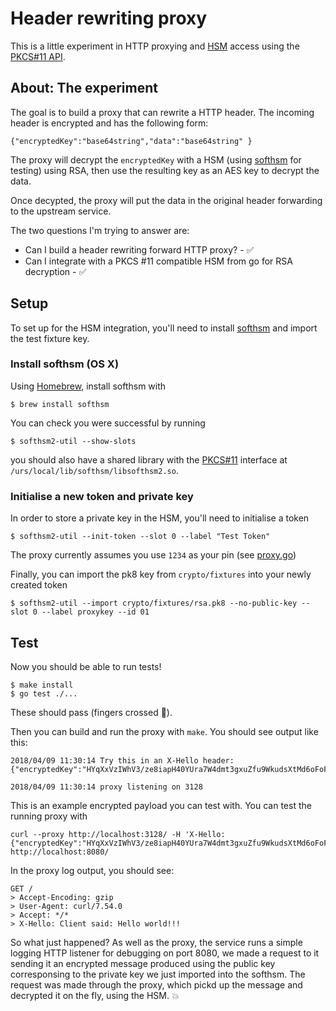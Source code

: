 # Header rewriting proxy

This is a little experiment in HTTP proxying and
[HSM](https://en.wikipedia.org/wiki/Hardware_security_module) access
using the [PKCS#11 API](http://docs.oasis-open.org/pkcs11/pkcs11-base/v2.40/os/pkcs11-base-v2.40-os.html).

## About: The experiment

The goal is to build a proxy that can rewrite a HTTP header.
The incoming header is encrypted and has the following form:

```
{"encryptedKey":"base64string","data":"base64string" }
```

The proxy will decrypt the `encryptedKey` with a HSM (using
[softhsm](https://github.com/opendnssec/SoftHSMv2) for testing) using RSA,
then use the resulting key as an AES key to decrypt the data.

Once decypted, the proxy will put the data in the original header forwarding to
the upstream service.

The two questions I'm trying to answer are:

* Can I build a header rewriting forward HTTP proxy? - ✅
* Can I integrate with a PKCS #11 compatible HSM from go for RSA decryption - ✅

## Setup

To set up for the HSM integration, you'll need to install [softhsm](https://github.com/opendnssec/SoftHSMv2)
and import the test fixture key.

### Install softhsm (OS X)

Using [Homebrew](https://brew.sh/), install softhsm with

```
$ brew install softhsm
```

You can check you were successful by running

```
$ softhsm2-util --show-slots
```

you should also have a shared library with the [PKCS#11](http://docs.oasis-open.org/pkcs11/pkcs11-base/v2.40/os/pkcs11-base-v2.40-os.html) interface at `/urs/local/lib/softhsm/libsofthsm2.so`.

### Initialise a new token and private key

In order to store a private key in the HSM, you'll need to initialise a token

```
$ softhsm2-util --init-token --slot 0 --label "Test Token"
```

The proxy currently assumes you use `1234` as your pin (see [proxy.go](./proxy.go))

Finally, you can import the pk8 key from `crypto/fixtures` into your newly created
token

```
$ softhsm2-util --import crypto/fixtures/rsa.pk8 --no-public-key --slot 0 --label proxykey --id 01
```

## Test

Now you should be able to run tests!

```
$ make install
$ go test ./...
```

These should pass (fingers crossed 👀).

Then you can build and run the proxy with `make`. You should see output like this:

```
2018/04/09 11:30:14 Try this in an X-Hello header:
{"encryptedKey":"HYqXxVzIWhV3/ze8iapH40YUra7W4dmt3gxuZfu9WkudsXtMd6oFoFbj5RoJDHaRc7ou4LXMWquII4FQAGZXIT3GAAdRsI7+CXnAqvogpifVI34n90MXDHbyK0WCGhVbv2LfGGjXhYhvnpaISwBzEHAiXCEBCeSlrT+4YB0xIYJ3ldIkpV0q15ABHf0mHiI6Hz3rfC52s2bnXRkrxdvCmpb6eBQheIFHsSpjliWtn0PyVHIBpILLZWaW21JwZppyMKK/OPR8yWCbI5nfTdFmZJXxqSf1rX+565aZBi2kjJZKSO8u0E6z7Wm6qtEOKNXIGGa1YDdbLKKQVaGmjLmchA==","data":"o90yoFAXEFbYnn11+zGtzpfE81gXHsYZPi+zE7g7"}

2018/04/09 11:30:14 proxy listening on 3128
```

This is an example encrypted payload you can test with. You can test the running proxy with

```
curl --proxy http://localhost:3128/ -H 'X-Hello: {"encryptedKey":"HYqXxVzIWhV3/ze8iapH40YUra7W4dmt3gxuZfu9WkudsXtMd6oFoFbj5RoJDHaRc7ou4LXMWquII4FQAGZXIT3GAAdRsI7+CXnAqvogpifVI34n90MXDHbyK0WCGhVbv2LfGGjXhYhvnpaISwBzEHAiXCEBCeSlrT+4YB0xIYJ3ldIkpV0q15ABHf0mHiI6Hz3rfC52s2bnXRkrxdvCmpb6eBQheIFHsSpjliWtn0PyVHIBpILLZWaW21JwZppyMKK/OPR8yWCbI5nfTdFmZJXxqSf1rX+565aZBi2kjJZKSO8u0E6z7Wm6qtEOKNXIGGa1YDdbLKKQVaGmjLmchA==","data":"o90yoFAXEFbYnn11+zGtzpfE81gXHsYZPi+zE7g7"}' http://localhost:8080/
```

In the proxy log output, you should see:

```
GET /
> Accept-Encoding: gzip
> User-Agent: curl/7.54.0
> Accept: */*
> X-Hello: Client said: Hello world!!!
```

So what just happened? As well as the proxy, the service runs a simple logging HTTP listener for debugging on port 8080,
we made a request to it sending it an encrypted message produced using the public key corresponsing to the private key
we just imported into the softhsm. The request was made through the proxy, which pickd up the message and decrypted it
on the fly, using the HSM. 💥
